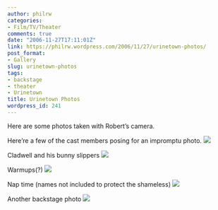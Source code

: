 ```yaml
---
author: philrw
categories:
- Film/TV/Theater
comments: true
date: "2006-11-27T17:11:01Z"
link: https://philrw.wordpress.com/2006/11/27/urinetown-photos/
post_format:
- Gallery
slug: urinetown-photos
tags:
- backstage
- theater
- Urinetown
title: Urinetown Photos
wordpress_id: 241
---
```


Here are some photos taken with Robert’s camera.

Here’re a few of the cast members posing for an impromptu photo.
![](/images/cast.jpg)

Cladwell and his bunny slippers
![](/images/bunnyslippers.jpg)

Warmups(?)
![](/images/mark.jpg)

Nap time (names not included to protect the shameless)
![](/images/orgy.jpg)

Another backstage photo
![](/images/zpl.jpg)
